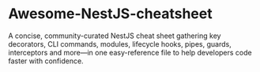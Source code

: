 # Awesome-NestJS-cheatsheet
A concise, community-curated NestJS cheat sheet gathering key decorators, CLI commands, modules, lifecycle hooks, pipes, guards, interceptors and more—in one easy-reference file to help developers code faster with confidence.

